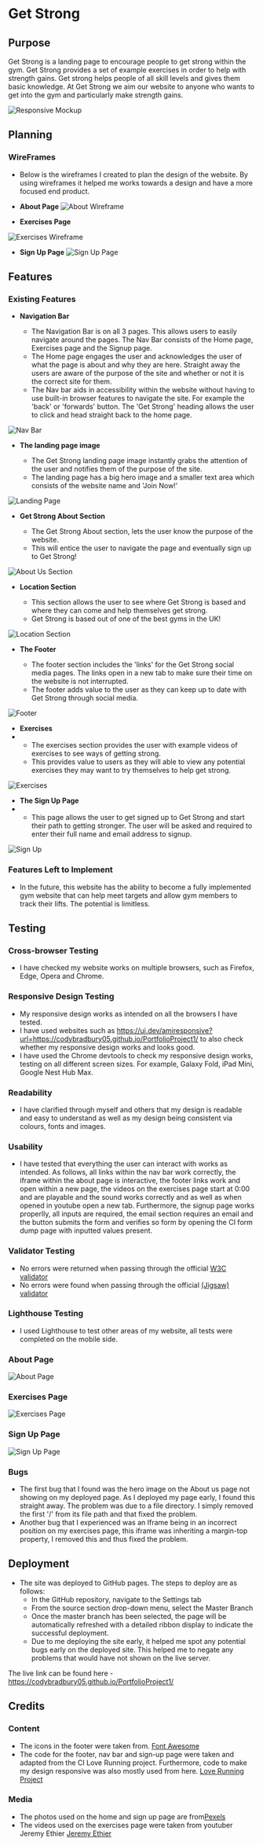 # Get Strong

## Purpose

Get Strong is a landing page to encourage people to get strong within the gym. Get Strong provides a set of example exercises in order to help with strength gains. Get strong helps people of all skill levels and gives them basic knowledge. At Get Strong we aim our website to anyone who wants to get into the gym and particularly make strength gains.

![Responsive Mockup](media/getstrongresponsive.PNG)

## Planning

### WireFrames

- Below is the wireframes I created to plan the design of the website. By using wireframes it helped me works towards a design and have a more focused end product.

- __About Page__
![About Wireframe](media/wireframeabout.PNG)

- __Exercises Page__
  
![Exercises Wireframe](media/wireframeexercises.PNG)

- __Sign Up Page__
![Sign Up Page](media/wireframesignup.PNG)


## Features

### Existing Features

- __Navigation Bar__

  - The Navigation Bar is on all 3 pages. This allows users to easily navigate around the pages. The Nav Bar consists of the Home page, Exercises page and the Signup page.
  - The Home page engages the user and acknowledges the user of what the page is about and why they are here. Straight away the users are aware of the purpose of the site and whether or not it is the correct site for them.
  - The Nav bar aids in accessibility within the website without having to use built-in browser features to navigate the site. For example the 'back' or 'forwards' button. The 'Get Strong' heading allows the user to click and head straight back to the home page.
  

![Nav Bar](media/getstrongnavbar.PNG)

- __The landing page image__

  - The Get Strong landing page image instantly grabs the attention of the user and notifies them of the purpose of the site.
  - The landing page has a big hero image and a smaller text area which consists of the website name and 'Join Now!'

![Landing Page](media/getstronglandpage.PNG)

- __Get Strong About Section__

  - The Get Strong About section, lets the user know the purpose of the website.
  - This will entice the user to navigate the page and eventually sign up to Get Strong!

![About Us Section](media/getstrongaboutus.PNG)

- __Location Section__

  - This section allows the user to see where Get Strong is based and where they can come and help themselves get strong.
  - Get Strong is based out of one of the best gyms in the UK!

![Location Section](media/getstronglocation.PNG)

- __The Footer__

  - The footer section includes the 'links' for the Get Strong social media pages. The links open in a new tab to make sure their time on the website is not interrupted.
  - The footer adds value to the user as they can keep up to date with Get Strong through social media.

![Footer](media/getstrongfooter.PNG)

- __Exercises__
- 
  - The exercises section provides the user with example videos of exercises to see ways of getting strong.
  - This provides value to users as they will able to view any potential exercises they may want to try themselves to help get strong.

![Exercises](media/getstrongexercisespage.PNG)

- __The Sign Up Page__
- 
  - This page allows the user to get signed up to Get Strong and start their path to getting stronger. The user will be asked and required to enter their full name and email address to signup.

![Sign Up](media/getstrongsignuppage.PNG)

### Features Left to Implement

- In the future, this website has the ability to become a fully implemented gym website that can help meet targets and allow gym members to track their lifts. The potential is limitless.

## Testing

### Cross-browser Testing

- I have checked my website works on multiple browsers, such as Firefox, Edge, Opera and Chrome.

### Responsive Design Testing

- My responsive design works as intended on all the browsers I have tested.
- I have used websites such as <https://ui.dev/amiresponsive?url=https://codybradbury05.github.io/PortfolioProject1/> to also check whether my responsive design works and looks good.
- I have used the Chrome devtools to check my responsive design works, testing on all different screen sizes. For example, Galaxy Fold, iPad Mini, Google Nest Hub Max.

### Readability

- I have clarified through myself and others that my design is readable and easy to understand as well as my design being consistent via colours, fonts and images.

### Usability

- I have tested that everything the user can interact with works as intended. As follows, all links within the nav bar work correctly, the iframe within the about page is interactive, the footer links work and open within a new page, the videos on the exercises page start at 0:00 and are playable and the sound works correctly and as well as when opened in youtube open a new tab. Furthermore, the signup page works properlly, all inputs are required, the email section requires an email and the button submits the form and verifies so form by opening the CI form dump page with inputted values present.


### Validator Testing

  - No errors were returned when passing through the official [W3C validator](https://validator.w3.org)
  - No errors were found when passing through the official [(Jigsaw) validator](https://jigsaw.w3.org/css-validator/validator#css)

### Lighthouse Testing

- I used Lighthouse to test other areas of my website, all tests were completed on the mobile side.

### About Page
![About Page](media/getstrongabouttest.PNG)

### Exercises Page
![Exercises Page](media/getstrongexercisestest.PNG)

### Sign Up Page
![Sign Up Page](media/getstrongsignuptest.PNG)


### Bugs

- The first bug that I found was the hero image on the About us page not showing on my deployed page. As I deployed my page early, I found this straight away. The problem was due to a file directory. I simply removed the first '/' from its file path and that fixed the problem.
- Another bug that I experienced was an Iframe being in an incorrect position on my exercises page, this iframe was inheriting a margin-top property, I removed this and thus fixed the problem.


## Deployment

- The site was deployed to GitHub pages. The steps to deploy are as follows:
  - In the GitHub repository, navigate to the Settings tab
  - From the source section drop-down menu, select the Master Branch
  - Once the master branch has been selected, the page will be automatically refreshed with a detailed ribbon display to indicate the successful deployment.
  - Due to me deploying the site early, it helped me spot any potential bugs early on the deployed site. This helped me to negate any problems that would have not shown on the live server.

The live link can be found here - <https://codybradbury05.github.io/PortfolioProject1/>

## Credits

### Content

- The icons in the footer were taken from. [Font Awesome](https://fontawesome.com/)
- The code for the footer, nav bar and sign-up page were taken and adapted from the CI Love Running project. Furthermore, code to make my design responsive was also mostly used from here. [Love Running Project](https://github.com/Code-Institute-Solutions/love-running-v3/tree/main)

### Media

- The photos used on the home and sign up page are from[Pexels](https://www.pexels.com/)
- The videos used on the exercises page were taken from youtuber Jeremy Ethier [Jeremy Ethier](https://www.youtube.com/@JeremyEthier)

